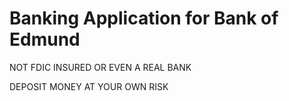 # Banking Application for Bank of Edmund

NOT FDIC INSURED OR EVEN A REAL BANK

DEPOSIT MONEY AT YOUR OWN RISK